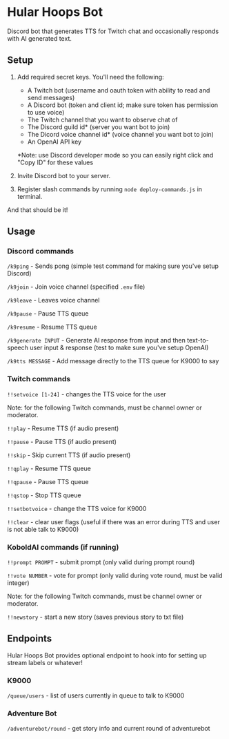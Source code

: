 # Hular Hoops Bot

Discord bot that generates TTS for Twitch chat and occasionally responds with AI generated text.

## Setup

1) Add required secret keys.  You'll need the following:

    - A Twitch bot (username and oauth token with ability to read and send messages)
    - A Discord bot (token and client id; make sure token has permission to use voice)
    - The Twitch channel that you want to observe chat of
    - The Discord guild id* (server you want bot to join)
    - The Dicord voice channel id* (voice channel you want bot to join)
    - An OpenAI API key

    *Note: use Discord developer mode so you can easily right click and "Copy ID" for these values
2) Invite Discord bot to your server.
3) Register slash commands by running `node deploy-commands.js` in terminal.

And that should be it!

## Usage

### Discord commands

`/k9ping` - Sends pong (simple test command for making sure you've setup Discord)

`/k9join` - Join voice channel (specified `.env` file)

`/k9leave` - Leaves voice channel

`/k9pause` - Pause TTS queue

`/k9resume` - Resume TTS queue

`/k9generate INPUT` - Generate AI response from input and then text-to-speech user input & response (test to make sure you've setup OpenAI)

`/k9tts MESSAGE` - Add message directly to the TTS queue for K9000 to say

### Twitch commands

`!!setvoice [1-24]` - changes the TTS voice for the user

Note: for the following Twitch commands, must be channel owner or moderator.

`!!play` - Resume TTS (if audio present)

`!!pause` - Pause TTS (if audio present)

`!!skip` - Skip current TTS (if audio present)

`!!qplay` - Resume TTS queue

`!!qpause` - Pause TTS queue

`!!qstop` - Stop TTS queue

`!!setbotvoice` - change the TTS voice for K9000

`!!clear` - clear user flags (useful if there was an error during TTS and user is not able talk to K9000)

### KoboldAI commands (if running)

`!!prompt PROMPT` - submit prompt (only valid during prompt round)

`!!vote NUMBER` - vote for prompt (only valid during vote round, must be valid integer)

Note: for the following Twitch commands, must be channel owner or moderator.

`!!newstory` - start a new story (saves previous story to txt file)

## Endpoints

Hular Hoops Bot provides optional endpoint to hook into for setting up stream labels or whatever!

### K9000

`/queue/users` - list of users currently in queue to talk to K9000

### Adventure Bot

`/adventurebot/round` - get story info and current round of adventurebot
